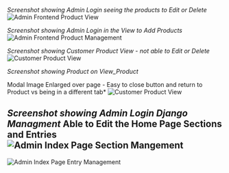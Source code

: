 
*Screenshot showing Admin Login seeing the products to Edit or Delete*
![Admin Frontend Product View]()


*Screenshot showing Admin Login in the View to Add Products*
![Admin Frontend Product Management]()


*Screenshot showing Customer Product View - not able to Edit or Delete*
![Customer Product View]()


*Screenshot showing Product on View_Product*

 Modal Image Enlarged over page - Easy to close button and return to Product vs being in a different tab*
![Customer Product View]()


*Screenshot showing Admin Login Django Managment*
Able to Edit the Home Page Sections and Entries
![Admin Index Page Section Mangement](https://github.com/wendybovill/milestone-project-4/blob/9a5b4ec664b2b6d14c6be190f32076ef9eb05ba0/Documentation/images/otherimages/adminchangesection.png)
---------------------------------------------------------
![Admin Index Page Entry Management](https://github.com/wendybovill/milestone-project-4/blob/342ef8fb41366b3bc01f7077fcc658640a31729e/Documentation/images/otherimages/entry.png)
